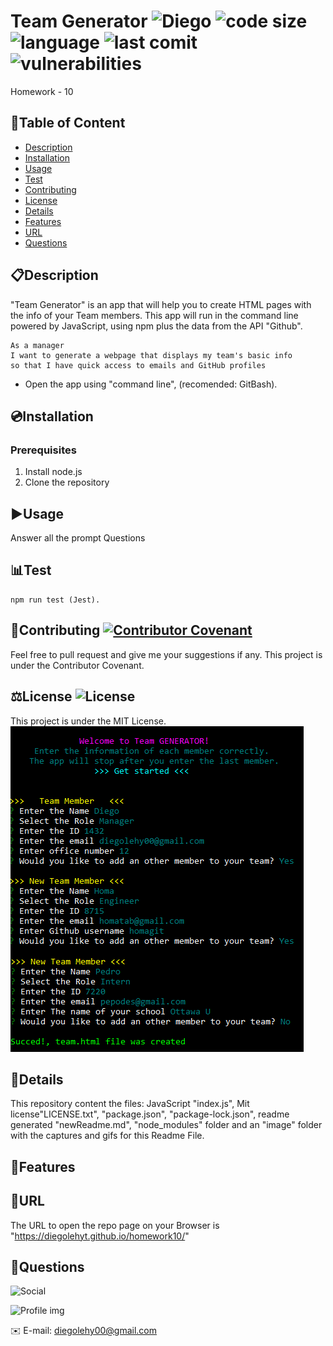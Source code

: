 # Team Generator ![Diego](https://img.shields.io/badge/version-v1.0.0-yellow) ![code size](https://img.shields.io/github/languages/code-size/diegolehyt/homework9) ![language](https://img.shields.io/github/languages/top/diegolehyt/homework9) ![last comit](https://img.shields.io/github/last-commit/diegolehyt/homework9) ![vulnerabilities](https://img.shields.io/snyk/vulnerabilities/github/diegolehyt/homework9) 
Homework - 10

<!-- ![Main Page](images/0.gif) -->

<!-- ![readme](images/1.gif) -->

## 📌Table of Content

* [Description](#description)
* [Installation](#installation)
* [Usage](#usage)
* [Test](#test)
* [Contributing](#contributing)
* [License](#license)
* [Details](#details)
* [Features](#features)
* [URL](#url)
* [Questions](#questions)

## 📋Description
"Team Generator" is an app that will help you to create HTML pages with the info of your Team members. This app will run in the command line powered by JavaScript, using npm plus the data from the API "Github".
```
As a manager
I want to generate a webpage that displays my team's basic info
so that I have quick access to emails and GitHub profiles

```
- Open the app using "command line", (recomended: GitBash).


## 💿Installation
### Prerequisites
  1. Install node.js  
  2. Clone the repository


## ▶️Usage
Answer all the prompt Questions 

## 📊Test
 ```
 npm run test (Jest).
 ```

## 🤝Contributing  [![Contributor Covenant](https://img.shields.io/badge/Contributor%20Covenant-v2.0%20adopted-ff69b4.svg)](code_of_conduct.md)
Feel free to pull request and give me your suggestions if any. This project is under the Contributor Covenant.
          
## ⚖️License  ![License](https://img.shields.io/github/license/diegolehyt/homework9)
This project is under the MIT License.
![License](images/1.png)

## 📑Details

This repository content the files: JavaScript "index.js", Mit license"LICENSE.txt", "package.json", "package-lock.json", readme generated "newReadme.md", "node_modules" folder and an "image" folder with the captures and gifs for this Readme File.

## 📀Features


## 🔗URL 

The URL to open the repo page on your Browser is "https://diegolehyt.github.io/homework10/"

## 👤Questions  
![Social](https://img.shields.io/github/followers/diegolehyt?style=social) 

![Profile img](https://avatars1.githubusercontent.com/u/59458188?v=4)

✉️ E-mail: diegolehy00@gmail.com